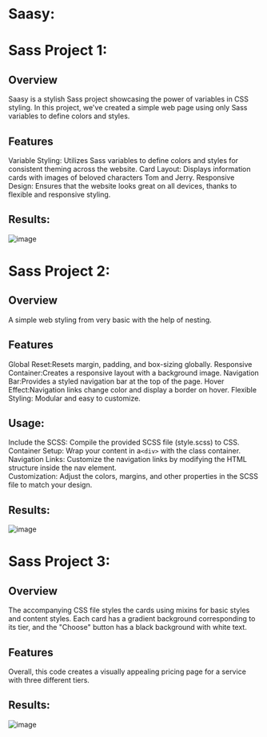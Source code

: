 # Saasy:
# Sass Project 1:
## Overview
Saasy is a stylish Sass project showcasing the power of variables in CSS styling. In this project, we've created a simple web page using only Sass variables to define colors and styles.

## Features
Variable Styling: Utilizes Sass variables to define colors and styles for consistent theming across the website.
Card Layout: Displays information cards with images of beloved characters Tom and Jerry.
Responsive Design: Ensures that the website looks great on all devices, thanks to flexible and responsive styling.

## Results:

![image](https://github.com/AlizayAyesha/sass-project-1/assets/68489612/98a65dc3-1c3c-4d36-b73a-aa4f7f93c8e6)

# Sass Project 2:
## Overview
A simple web styling from very basic with the help of nesting.

## Features
Global Reset:Resets margin, padding, and box-sizing globally.
Responsive Container:Creates a responsive layout with a background image.
Navigation Bar:Provides a styled navigation bar at the top of the page.
Hover Effect:Navigation links change color and display a border on hover.
Flexible Styling: Modular and easy to customize.
## Usage: 
Include the SCSS: Compile the provided SCSS file (style.scss) to CSS.<br>
Container Setup: Wrap your content in a```<div>``` with the class container.<br>
Navigation Links: Customize the navigation links by modifying the HTML structure inside the nav element.<br>
Customization: Adjust the colors, margins, and other properties in the SCSS file to match your design.<br>

## Results:

![image](https://github.com/AlizayAyesha/Sassy-Sass-Project-1/assets/68489612/4da6dcb3-ed38-434c-8651-c2a653344fac)

# Sass Project 3:
## Overview
The accompanying CSS file styles the cards using mixins for basic styles and content styles. Each card has a gradient background corresponding to its tier, and the "Choose" button has a black background with white text.
## Features
Overall, this code creates a visually appealing pricing page for a service with three different tiers.
## Results:

![image](https://github.com/AlizayAyesha/Sassy-Sass-Projects/assets/68489612/7324954f-547a-4ce8-b355-5d45bc564ffb)


